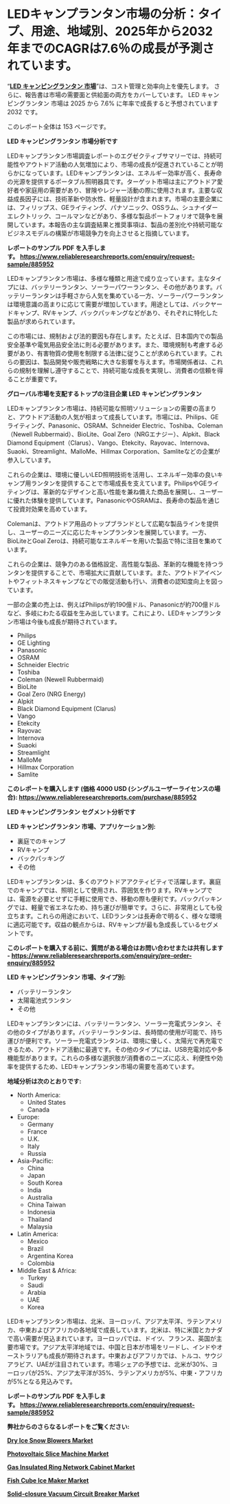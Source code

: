 <p><h1>LEDキャンプランタン市場の分析：タイプ、用途、地域別、2025年から2032年までのCAGRは7.6％の成長が予測されています。</h1></p><p>&ldquo;<strong><a href="https://www.reliableresearchreports.com/led-camping-lanterns-r885952?utm_campaign=110&utm_medium=9&utm_source=Github&utm_content=ia&utm_term=12042025&utm_id=led-camping-lanterns">LED キャンピングランタン 市場</a></strong>&rdquo;は、コスト管理と効率向上を優先します。 さらに、報告書は市場の需要面と供給面の両方をカバーしています。 LED キャンピングランタン 市場は 2025 から 7.6% に年率で成長すると予想されています2032 です。</p>
<p>このレポート全体は 153 ページです。</p>
<p><strong>LED キャンピングランタン 市場分析です</strong></p>
<p><p>LEDキャンプランタン市場調査レポートのエグゼクティブサマリーでは、持続可能性やアウトドア活動の人気増加により、市場の成長が促進されていることが明らかになっています。LEDキャンプランタンは、エネルギー効率が高く、長寿命の光源を提供するポータブル照明器具です。ターゲット市場は主にアウトドア愛好者や家庭用の需要があり、冒険やレジャー活動の際に使用されます。主要な収益成長因子には、技術革新や防水性、軽量設計が含まれます。市場の主要企業には、フィリップス、GEライティング、パナソニック、OSSラム、シュナイダーエレクトリック、コールマンなどがあり、多様な製品ポートフォリオで競争を展開しています。本報告の主な調査結果と推奨事項は、製品の差別化や持続可能なビジネスモデルの構築が市場競争力を向上させると指摘しています。</p></p>
<p><strong>レポートのサンプル PDF を入手します。&nbsp;<a href="https://www.reliableresearchreports.com/enquiry/request-sample/885952?utm_campaign=110&utm_medium=9&utm_source=Github&utm_content=ia&utm_term=12042025&utm_id=led-camping-lanterns">https://www.reliableresearchreports.com/enquiry/request-sample/885952</a></strong></p>
<p><p>LEDキャンプランタン市場は、多様な種類と用途で成り立っています。主なタイプには、バッテリーランタン、ソーラーパワーランタン、その他があります。バッテリーランタンは手軽さから人気を集めている一方、ソーラーパワーランタンは環境意識の高まりに応じて需要が増加しています。用途としては、バックヤードキャンプ、RVキャンプ、バックパッキングなどがあり、それぞれに特化した製品が求められています。</p><p>この市場には、規制および法的要因も存在します。たとえば、日本国内での製品安全基準や電気用品安全法に則る必要があります。また、環境規制も考慮する必要があり、有害物質の使用を制限する法律に従うことが求められています。これらの要因は、製品開発や販売戦略に大きな影響を与えます。市場関係者は、これらの規制を理解し遵守することで、持続可能な成長を実現し、消費者の信頼を得ることが重要です。</p></p>
<p><strong>グローバル市場を支配するトップの注目企業 LED キャンピングランタン</strong></p>
<p><p>LEDキャンプランタン市場は、持続可能な照明ソリューションの需要の高まりと、アウトドア活動の人気が相まって成長しています。市場には、Philips、GEライティング、Panasonic、OSRAM、Schneider Electric、Toshiba、Coleman（Newell Rubbermaid）、BioLite、Goal Zero（NRGエナジー）、Alpkit、Black Diamond Equipment（Clarus）、Vango、Etekcity、Rayovac、Internova、Suaoki、Streamlight、MalloMe、Hillmax Corporation、Samliteなどの企業が参入しています。</p><p>これらの企業は、環境に優しいLED照明技術を活用し、エネルギー効率の良いキャンプ用ランタンを提供することで市場成長を支えています。PhilipsやGEライティングは、革新的なデザインと高い性能を兼ね備えた商品を展開し、ユーザーに優れた体験を提供しています。PanasonicやOSRAMは、長寿命の製品を通じて投資対効果を高めています。</p><p>Colemanは、アウトドア用品のトップブランドとして広範な製品ラインを提供し、ユーザーのニーズに応じたキャンプランタンを展開しています。一方、BioLiteとGoal Zeroは、持続可能なエネルギーを用いた製品で特に注目を集めています。</p><p>これらの企業は、競争力のある価格設定、高性能な製品、革新的な機能を持つランタンを提供することで、市場拡大に貢献しています。また、アウトドアイベントやフィットネスキャンプなどでの販促活動も行い、消費者の認知度向上を図っています。</p><p>一部の企業の売上は、例えばPhilipsが約190億ドル、Panasonicが約700億ドルなど、多岐にわたる収益を生み出しています。これにより、LEDキャンプランタン市場は今後も成長が期待されています。</p></p>
<p><ul><li>Philips</li><li>GE Lighting</li><li>Panasonic</li><li>OSRAM</li><li>Schneider Electric</li><li>Toshiba</li><li>Coleman (Newell Rubbermaid)</li><li>BioLite</li><li>Goal Zero (NRG Energy)</li><li>Alpkit</li><li>Black Diamond Equipment (Clarus)</li><li>Vango</li><li>Etekcity</li><li>Rayovac</li><li>Internova</li><li>Suaoki</li><li>Streamlight</li><li>MalloMe</li><li>Hillmax Corporation</li><li>Samlite</li></ul></p>
<p><strong>このレポートを購入します (価格 4000 USD (シングルユーザーライセンスの場合):&nbsp;<a href="https://www.reliableresearchreports.com/purchase/885952?utm_campaign=110&utm_medium=9&utm_source=Github&utm_content=ia&utm_term=12042025&utm_id=led-camping-lanterns">https://www.reliableresearchreports.com/purchase/885952</a></strong></p>
<p><strong>LED キャンピングランタン セグメント分析です</strong></p>
<p><strong>LED キャンピングランタン 市場、アプリケーション別:</strong></p>
<p><ul><li>裏庭でのキャンプ</li><li>RVキャンプ</li><li>バックパッキング</li><li>その他</li></ul></p>
<p><p>LEDキャンプランタンは、多くのアウトドアアクティビティで活躍します。裏庭でのキャンプでは、照明として使用され、雰囲気を作ります。RVキャンプでは、電源を必要とせずに手軽に使用でき、移動の際も便利です。バックパッキングでは、軽量で省エネなため、持ち運びが簡単です。さらに、非常用としても役立ちます。これらの用途において、LEDランタンは長寿命で明るく、様々な環境に適応可能です。収益の観点からは、RVキャンプが最も急成長しているセグメントです。</p></p>
<p><strong>このレポートを購入する前に、質問がある場合はお問い合わせまたは共有します - <a href="https://www.reliableresearchreports.com/enquiry/pre-order-enquiry/885952?utm_campaign=110&utm_medium=9&utm_source=Github&utm_content=ia&utm_term=12042025&utm_id=led-camping-lanterns">https://www.reliableresearchreports.com/enquiry/pre-order-enquiry/885952</a></strong></p>
<p><strong>LED キャンピングランタン 市場、タイプ別:</strong></p>
<p><ul><li>バッテリーランタン</li><li>太陽電池式ランタン</li><li>その他</li></ul></p>
<p><p>LEDキャンプランタンには、バッテリーランタン、ソーラー充電式ランタン、その他のタイプがあります。バッテリーランタンは、長時間の使用が可能で、持ち運びが便利です。ソーラー充電式ランタンは、環境に優しく、太陽光で再充電できるため、アウトドア活動に最適です。その他のタイプには、USB充電対応や多機能型があります。これらの多様な選択肢が消費者のニーズに応え、利便性や効率を提供するため、LEDキャンプランタン市場の需要を高めています。</p></p>
<p><strong>地域分析は次のとおりです:</strong></p>
<p><ul>
    <li>
        North America:
        <ul>
            <li>United States</li>
            <li>Canada</li>
        </ul>
    </li>
    <li>
        Europe:
        <ul>
            <li>Germany</li>
            <li>France</li>
            <li>U.K.</li>
            <li>Italy</li>
            <li>Russia</li>
        </ul>
    </li>
    <li>
        Asia-Pacific:
        <ul>
            <li>China</li>
            <li>Japan</li>
            <li>South Korea</li>
            <li>India</li>
            <li>Australia</li>
            <li>China Taiwan</li>
            <li>Indonesia</li>
            <li>Thailand</li>
            <li>Malaysia</li>
        </ul>
    </li>
    <li>
        Latin America:
        <ul>
            <li>Mexico</li>
            <li>Brazil</li>
            <li>Argentina Korea</li>
            <li>Colombia</li>
        </ul>
    </li>
    <li>
        Middle East & Africa:
        <ul>
            <li>Turkey</li>
            <li>Saudi</li>
            <li>Arabia</li>
            <li>UAE</li>
            <li>Korea</li>
        </ul>
    </li>
    </ul></p>
<p><p>LEDキャンプランタン市場は、北米、ヨーロッパ、アジア太平洋、ラテンアメリカ、中東およびアフリカの各地域で成長しています。北米は、特に米国とカナダで高い需要が見込まれています。ヨーロッパでは、ドイツ、フランス、英国が主要市場です。アジア太平洋地域では、中国と日本が市場をリードし、インドやオーストラリアも成長が期待されます。中東およびアフリカでは、トルコ、サウジアラビア、UAEが注目されています。市場シェアの予想では、北米が30%、ヨーロッパが25%、アジア太平洋が35%、ラテンアメリカが5%、中東・アフリカが5%となる見込みです。</p></p>
<p><strong>レポートのサンプル PDF を入手します。&nbsp;<a href="https://www.reliableresearchreports.com/enquiry/request-sample/885952?utm_campaign=110&utm_medium=9&utm_source=Github&utm_content=ia&utm_term=12042025&utm_id=led-camping-lanterns">https://www.reliableresearchreports.com/enquiry/request-sample/885952</a></strong></p>
<p><strong></strong></p>
<p><strong></strong></p>
<p><strong></strong></p>
<p><strong></strong></p>
<p><strong>弊社からのさらなるレポートをご覧ください:</strong></p>
<p><strong><p><a href="https://github.com/baatetoshda/Market-Research-Report-List-1/blob/main/dry-ice-snow-blowers-market.md?utm_campaign=110&utm_medium=9&utm_source=Github&utm_content=ia&utm_term=12042025&utm_id=led-camping-lanterns">Dry Ice Snow Blowers Market</a></p><p><a href="https://github.com/beyeagamizjp/Market-Research-Report-List-1/blob/main/photovoltaic-slice-machine-market.md?utm_campaign=110&utm_medium=9&utm_source=Github&utm_content=ia&utm_term=12042025&utm_id=led-camping-lanterns">Photovoltaic Slice Machine Market</a></p><p><a href="https://github.com/kukolkasimo5/Market-Research-Report-List-1/blob/main/gas-insulated-ring-network-cabinet-market.md?utm_campaign=110&utm_medium=9&utm_source=Github&utm_content=ia&utm_term=12042025&utm_id=led-camping-lanterns">Gas Insulated Ring Network Cabinet Market</a></p><p><a href="https://github.com/siwerhommer97/Market-Research-Report-List-1/blob/main/fish-cube-ice-maker-market.md?utm_campaign=110&utm_medium=9&utm_source=Github&utm_content=ia&utm_term=12042025&utm_id=led-camping-lanterns">Fish Cube Ice Maker Market</a></p><p><a href="https://github.com/mudgeadamsvx/Market-Research-Report-List-1/blob/main/solid-closure-vacuum-circuit-breaker-market.md?utm_campaign=110&utm_medium=9&utm_source=Github&utm_content=ia&utm_term=12042025&utm_id=led-camping-lanterns">Solid-closure Vacuum Circuit Breaker Market</a></p></strong></p>